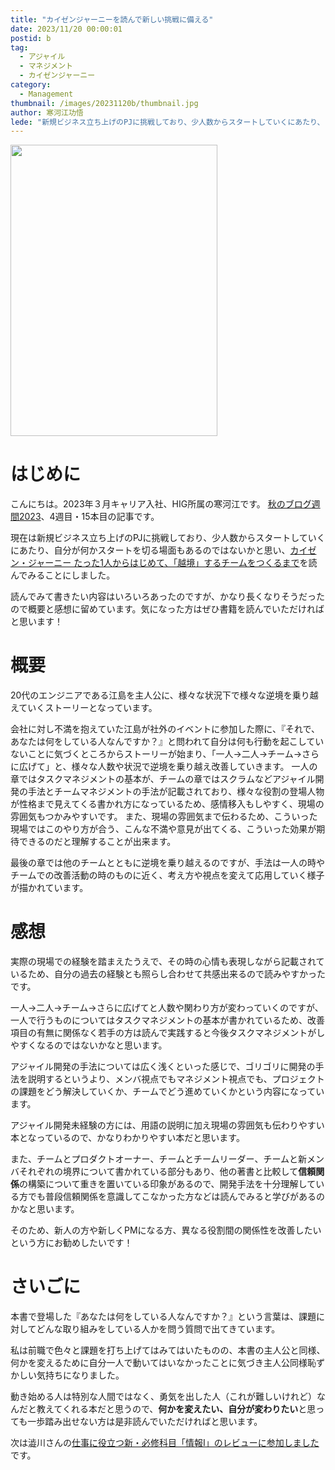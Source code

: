 ```yaml
---
title: "カイゼンジャーニーを読んで新しい挑戦に備える"
date: 2023/11/20 00:00:01
postid: b
tag:
  - アジャイル
  - マネジメント
  - カイゼンジャーニー
category:
  - Management
thumbnail: /images/20231120b/thumbnail.jpg
author: 寒河江功悟
lede: "新規ビジネス立ち上げのPJに挑戦しており、少人数からスタートしていくにあたり、自分が何かスタートを切る場面もあるのではないかと思い、[カイゼン・ジャーニー たった1人からはじめて、「越境」するチームをつくるまで]を読んでみることにしました。"
---
```

<img src="/images/20231120b/kaizen.jpg" alt="" width="331" height="466" loading="lazy">

# はじめに
こんにちは。2023年３月キャリア入社、HIG所属の寒河江です。
[秋のブログ週間2023](/articles/20231030a/)、4週目・15本目の記事です。

現在は新規ビジネス立ち上げのPJに挑戦しており、少人数からスタートしていくにあたり、自分が何かスタートを切る場面もあるのではないかと思い、[カイゼン・ジャーニー たった1人からはじめて、「越境」するチームをつくるまで](https://www.amazon.co.jp/dp/4798153346)を読んでみることにしました。

読んでみて書きたい内容はいろいろあったのですが、かなり長くなりそうだったので概要と感想に留めています。気になった方はぜひ書籍を読んでいただければと思います！

# 概要

20代のエンジニアである江島を主人公に、様々な状況下で様々な逆境を乗り越えていくストーリーとなっています。

会社に対し不満を抱えていた江島が社外のイベントに参加した際に、『それで、あなたは何をしている人なんですか？』と問われて自分は何も行動を起こしていないことに気づくところからストーリーが始まり、「一人→二人→チーム→さらに広げて」と、様々な人数や状況で逆境を乗り越え改善していきます。
一人の章ではタスクマネジメントの基本が、チームの章ではスクラムなどアジャイル開発の手法とチームマネジメントの手法が記載されており、様々な役割の登場人物が性格まで見えてくる書かれ方になっているため、感情移入もしやすく、現場の雰囲気もつかみやすいです。
また、現場の雰囲気まで伝わるため、こういった現場ではこのやり方が合う、こんな不満や意見が出てくる、こういった効果が期待できるのだと理解することが出来ます。

最後の章では他のチームとともに逆境を乗り越えるのですが、手法は一人の時やチームでの改善活動の時のものに近く、考え方や視点を変えて応用していく様子が描かれています。

# 感想

実際の現場での経験を踏まえたうえで、その時の心情も表現しながら記載されているため、自分の過去の経験とも照らし合わせて共感出来るので読みやすかったです。

一人→二人→チーム→さらに広げてと人数や関わり方が変わっていくのですが、一人で行うものについてはタスクマネジメントの基本が書かれているため、改善項目の有無に関係なく若手の方は読んで実践すると今後タスクマネジメントがしやすくなるのではないかなと思います。

アジャイル開発の手法については広く浅くといった感じで、ゴリゴリに開発の手法を説明するというより、メンバ視点でもマネジメント視点でも、プロジェクトの課題をどう解決していくか、チームでどう進めていくかという内容になっています。

アジャイル開発未経験の方には、用語の説明に加え現場の雰囲気も伝わりやすい本となっているので、かなりわかりやすい本だと思います。

また、チームとプロダクトオーナー、チームとチームリーダー、チームと新メンバそれぞれの境界について書かれている部分もあり、他の著書と比較して**信頼関係**の構築について重きを置いている印象があるので、開発手法を十分理解している方でも普段信頼関係を意識してこなかった方などは読んでみると学びがあるのかなと思います。

そのため、新人の方や新しくPMになる方、異なる役割間の関係性を改善したいという方にお勧めしたいです！

# さいごに

本書で登場した『あなたは何をしている人なんですか？』という言葉は、課題に対してどんな取り組みをしている人かを問う質問で出てきています。

私は前職で色々と課題を打ち上げてはみてはいたものの、本書の主人公と同様、何かを変えるために自分一人で動いてはいなかったことに気づき主人公同様恥ずかしい気持ちになりました。

動き始める人は特別な人間ではなく、勇気を出した人（これが難しいけれど）なんだと教えてくれる本だと思うので、**何かを変えたい、自分が変わりたい**と思っても一歩踏み出せない方は是非読んでいただければと思います。

次は澁川さんの[仕事に役立つ新・必修科目「情報Ⅰ」のレビューに参加しました](/articles/20231121a/)です。
